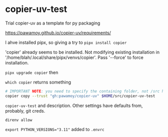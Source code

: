 # copier-uv-test

Trial copier-uv as a template for py packaging

https://pawamoy.github.io/copier-uv/requirements/

I ahve installed pipx, so giving a try to `pipx install copier`

'copier' already seems to be installed. Not modifying existing installation in '/home/blah/.local/share/pipx/venvs/copier'. Pass '--force' to force installation.

`pipx upgrade copier` then

`which copier` returns something

```sh
# IMPORTANT NOTE: you need to specify the containing folder, not /src hoping it will create the directory for you from the project name!!
copier copy --trust "gh:pawamoy/copier-uv" $HOME/src/copier-uv-test
```

`copier-uv-test` and description. Other settings have defaults from, probably, git creds.

`direnv allow`

`export PYTHON_VERSIONS="3.11"` added to `.envrc`